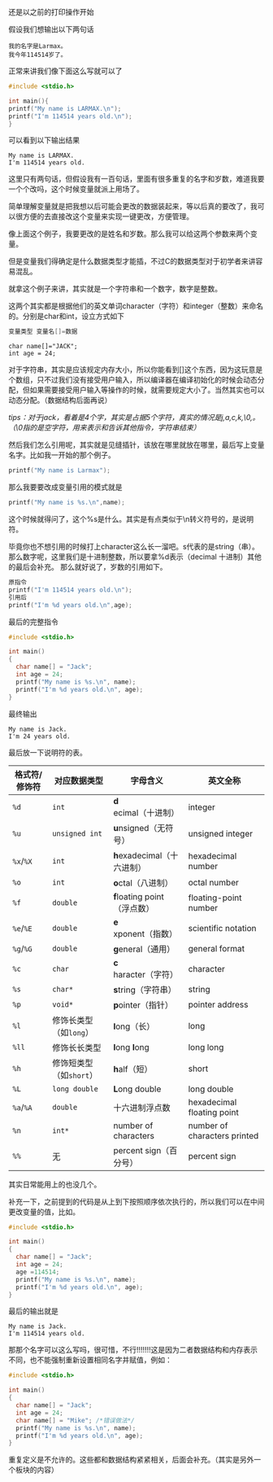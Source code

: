 还是以之前的打印操作开始

假设我们想输出以下两句话

```
我的名字是Larmax。
我今年114514岁了。
```

正常来讲我们像下面这么写就可以了

``` c
#include <stdio.h>

int main(){
printf("My name is LARMAX.\n");
printf("I'm 114514 years old.\n");
}
```

可以看到以下输出结果

```
My name is LARMAX.
I'm 114514 years old.
```

这里只有两句话，但假设我有一百句话，里面有很多重复的名字和岁数，难道我要一个个改吗，这个时候变量就派上用场了。

简单理解变量就是把我想以后可能会更改的数据装起来，等以后真的要改了，我可以很方便的去直接改这个变量来实现一键更改，方便管理。

像上面这个例子，我要更改的是姓名和岁数。那么我可以给这两个参数来两个变量。

但是变量我们得确定是什么数据类型才能插，不过C的数据类型对于初学者来讲容易混乱。

就拿这个例子来讲，其实就是一个字符串和一个数字，数字是整数。

这两个其实都是根据他们的英文单词character（字符）和integer（整数）来命名的。分别是char和int，设立方式如下
``` c
变量类型 变量名[]=数据
```

```
char name[]="JACK";
int age = 24;
```

对于字符串，其实是应该规定内存大小，所以你能看到[]这个东西，因为这玩意是个数组，只不过我们没有接受用户输入，所以编译器在编译初始化的时候会动态分配，但如果需要接受用户输入等操作的时候，就需要规定大小了。当然其实也可以动态分配。（数据结构后面再说）

*tips：对于jack，看着是4个字，其实是占据5个字符，真实的情况是j,a,c,k,\0,。（\0指的是空字符，用来表示和告诉其他指令，字符串结束）*

然后我们怎么引用呢，其实就是见缝插针，该放在哪里就放在哪里，最后写上变量名字。比如我一开始的那个例子。
``` c
printf("My name is Larmax");
```
那么我要要改成变量引用的模式就是
``` c
printf("My name is %s.\n",name);
```
这个时候就得问了，这个%s是什么。其实是有点类似于\n转义符号的，是说明符。

毕竟你也不想引用的时候打上character这么长一溜吧。s代表的是string（串）。那么数字呢，这里我们是十进制整数，所以要拿%d表示（decimal 十进制）其他的最后会补充。
那么就好说了，岁数的引用如下。
``` c
原指令
printf("I'm 114514 years old.\n");
引用后
printf("I'm %d years old.\n",age);
```
最后的完整指令
``` c
#include <stdio.h>

int main()
{
  char name[] = "Jack";
  int age = 24;
  printf("My name is %s.\n", name);
  printf("I'm %d years old.\n", age);
}
```
最终输出
``` output
My name is Jack.
I'm 24 years old.
```

最后放一下说明符的表。

| 格式符/修饰符 | 对应数据类型 | 字母含义 | 英文全称 |
|--------------|----------------------|-------------------------|--------------------------|
| `%d` | `int` | **d**ecimal（十进制） | integer |
| `%u` | `unsigned int` | **u**nsigned（无符号） | unsigned integer |
| `%x`/`%X` | `int` | **h**exadecimal（十六进制） | hexadecimal number | 
| `%o` | `int` | **o**ctal（八进制） | octal number | 
| `%f` | `double` | **f**loating point（浮点数） | floating-point number |
| `%e`/`%E` | `double` | **e**xponent（指数） | scientific notation |
| `%g`/`%G` | `double` | **g**eneral（通用） | general format | 
| `%c` | `char` | **c**haracter（字符） | character |
| `%s` | `char*` | **s**tring（字符串） | string |
| `%p` | `void*` | **p**ointer（指针） | pointer address |
| `%l` | 修饰长类型（如`long`） | **l**ong（长） | long |
| `%ll` | 修饰长长类型 | **l**ong **l**ong | long long | 
| `%h` | 修饰短类型（如`short`） | **h**alf（短） | short | 
| `%L` | `long double` | **L**ong double | long double |
| `%a`/`%A` | `double` | 十六进制浮点数 | hexadecimal floating point | 
| `%n` | `int*` | number of characters | number of characters printed | 
| `%%` | 无 | percent sign（百分号） | percent sign |

其实日常能用上的也没几个。

补充一下，之前提到的代码是从上到下按照顺序依次执行的，所以我们可以在中间更改变量的值，比如。

``` c
#include <stdio.h>

int main()
{
  char name[] = "Jack";
  int age = 24;
  age =114514;
  printf("My name is %s.\n", name);
  printf("I'm %d years old.\n", age);
}
```

最后的输出就是

``` output
My name is Jack.
I'm 114514 years old.
```
那那个名字可以这么写吗，很可惜，不行!!!!!!!这是因为二者数据结构和内存表示不同，也不能强制重新设置相同名字并赋值，例如：
```c
#include <stdio.h>

int main()
{
  char name[] = "Jack";
  int age = 24;
  char name[] = "Mike"; /*错误做法*/
  printf("My name is %s.\n", name);
  printf("I'm %d years old.\n", age);
}
```

重复定义是不允许的。这些都和数据结构紧紧相关，后面会补充。（其实是另外一个板块的内容）